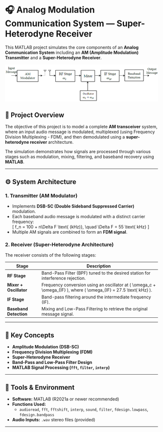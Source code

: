 # 🎧 Analog Modulation Communication System — Super-Heterodyne Receiver

This MATLAB project simulates the core components of an **Analog Communication System** including an **AM (Amplitude Modulation) Transmitter** and a **Super-Heterodyne Receiver**.  

![image alt](https://github.com/Ahmed162817/Analog-Communication/blob/main/Super_Heterodyne_Rx.jpg?raw=true)

## 🧩 Project Overview

The objective of this project is to model a complete **AM transceiver** system, where an input audio message is modulated, multiplexed (using Frequency Division Multiplexing - FDM), and then demodulated using a **super-heterodyne receiver** architecture.

The simulation demonstrates how signals are processed through various stages such as modulation, mixing, filtering, and baseband recovery using **MATLAB**.

---

## ⚙️ System Architecture

### 1. **Transmitter (AM Modulator)**
- Implements **DSB-SC (Double Sideband Suppressed Carrier)** modulation.  
- Each baseband audio message is modulated with a distinct carrier frequency:  
  \[
  f_n = 100 + n\Delta F \text{ (kHz)}, \quad \Delta F = 55 \text{ kHz}
  \]
- Multiple AM signals are combined to form an **FDM signal**.

### 2. **Receiver (Super-Heterodyne Architecture)**
The receiver consists of the following stages:

| Stage | Description |
|--------|-------------|
| **RF Stage** | Band-Pass Filter (BPF) tuned to the desired station for interference rejection. |
| **Mixer + Oscillator** | Frequency conversion using an oscillator at \( \omega_c + \omega_{IF} \), where \( \omega_{IF} = 27.5 \text{ kHz} \). |
| **IF Stage** | Band-pass filtering around the intermediate frequency (IF). |
| **Baseband Detection** | Mixing and Low-Pass Filtering to retrieve the original message signal. |

---

## 🧠 Key Concepts

- **Amplitude Modulation (DSB-SC)**
- **Frequency Division Multiplexing (FDM)**
- **Super-Heterodyne Receiver**
- **Band-Pass and Low-Pass Filter Design**
- **MATLAB Signal Processing (`fft`, `filter`, `interp`)**

---

## 🧰 Tools & Environment

- **Software:** MATLAB (R2021a or newer recommended)  
- **Functions Used:**  
  - `audioread`, `fft`, `fftshift`, `interp`, `sound`, `filter`, `fdesign.lowpass`, `fdesign.bandpass`
- **Audio Inputs:** `.wav` stereo files (provided)

---

